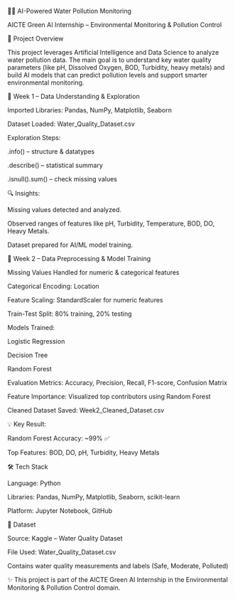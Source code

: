 🌊💧 AI-Powered Water Pollution Monitoring

AICTE Green AI Internship – Environmental Monitoring & Pollution Control

🌟 Project Overview

This project leverages Artificial Intelligence and Data Science to analyze water pollution data.
The main goal is to understand key water quality parameters (like pH, Dissolved Oxygen, BOD, Turbidity, heavy metals) and build AI models that can predict pollution levels and support smarter environmental monitoring.

📅 Week 1 – Data Understanding & Exploration

Imported Libraries: Pandas, NumPy, Matplotlib, Seaborn

Dataset Loaded: Water_Quality_Dataset.csv

Exploration Steps:

.info() – structure & datatypes

.describe() – statistical summary

.isnull().sum() – check missing values

🔍 Insights:

Missing values detected and analyzed.

Observed ranges of features like pH, Turbidity, Temperature, BOD, DO, Heavy Metals.

Dataset prepared for AI/ML model training.

🧹 Week 2 – Data Preprocessing & Model Training

Missing Values Handled for numeric & categorical features

Categorical Encoding: Location

Feature Scaling: StandardScaler for numeric features

Train-Test Split: 80% training, 20% testing

Models Trained:

Logistic Regression

Decision Tree

Random Forest

Evaluation Metrics: Accuracy, Precision, Recall, F1-score, Confusion Matrix

Feature Importance: Visualized top contributors using Random Forest

Cleaned Dataset Saved: Week2_Cleaned_Dataset.csv

💡 Key Result:

Random Forest Accuracy: ~99% ✅

Top Features: BOD, DO, pH, Turbidity, Heavy Metals

🛠️ Tech Stack

Language: Python

Libraries: Pandas, NumPy, Matplotlib, Seaborn, scikit-learn

Platform: Jupyter Notebook, GitHub

📁 Dataset

Source: Kaggle – Water Quality Dataset

File Used: Water_Quality_Dataset.csv

Contains water quality measurements and labels (Safe, Moderate, Polluted)

✨ This project is part of the AICTE Green AI Internship in the Environmental Monitoring & Pollution Control domain.
